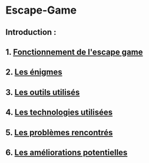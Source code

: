 # Escape-Game

## Introduction :

## 1. [Fonctionnement de l'escape game](/Ressources/fonctionnement_jeu.md)
## 2. [Les énigmes](/ressources/Enigmes.md)
## 3. [Les outils utilisés](/Ressources/OutilsUtilisés.md)
## 4. [Les technologies utilisées](/Ressources/TechnologiesUtilisées.md)
## 5. [Les problèmes rencontrés](/Ressources/ProblèmesRencontrés.md)
## 6. [Les améliorations potentielles](/Ressources/Améliorationspotentielles.md)
